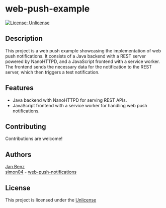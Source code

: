# web-push-example

[![License: Unlicense](https://img.shields.io/badge/license-Unlicense-blue.svg)](http://unlicense.org/)

## Description

This project is a web push example showcasing the implementation of web push notifications. It consists of a Java backend with a REST server powered by NanoHTTPD, and a JavaScript frontend with a service worker. The frontend sends the necessary data for the notification to the REST server, which then triggers a test notification.

## Features

- Java backend with NanoHTTPD for serving REST APIs.
- JavaScript frontend with a service worker for handling web push notifications.

## Contributing

Contributions are welcome!

## Authors

[Jan Benz](https://github.com/janbnz) <br>
[simon04](https://github.com/simon04) - [web-push-notifications](https://github.com/simon04/web-push-notifications) 

## License

This project is licensed under the [Unlicense](http://unlicense.org/)
